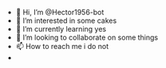 - 👋 Hi, I’m @Hector1956-bot
- 👀 I’m interested in some cakes
- 🌱 I’m currently learning yes
- 💞️ I’m looking to collaborate on some things
- 📫 How to reach me i do not
- 

<!---
Hector1956-bot/Hector1956-bot is a ✨ special ✨ repository because its `README.md` (this file) appears on your GitHub profile.
You can click the Preview link to take a look at your changes.
--->
